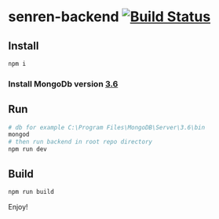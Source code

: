 # senren-backend  [![Build Status](https://travis-ci.org/xdk78/senren-backend.svg?branch=master)](https://travis-ci.org/xdk78/senren-backend)

## Install
```bash
npm i 
```
### Install MongoDb version [3.6](https://www.mongodb.com/download-center)
## Run
```bash
# db for example C:\Program Files\MongoDB\Server\3.6\bin
mongod
# then run backend in root repo directory
npm run dev
```
## Build
```bash
npm run build
```
Enjoy!
